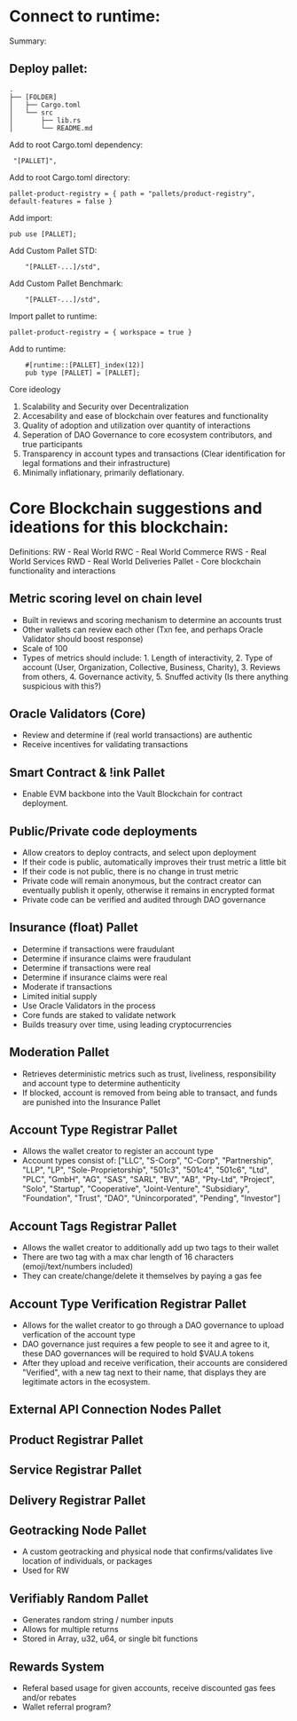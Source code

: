 # Connect to runtime:

Summary:

## Deploy pallet:
```
.
├── [FOLDER]
│   ├── Cargo.toml
│   └── src
│       ├── lib.rs
│       └── README.md
```

Add to root Cargo.toml dependency:
```
 "[PALLET]",
 ```

Add to root Cargo.toml directory:
```
pallet-product-registry = { path = "pallets/product-registry", default-features = false }
```

Add import:
```
pub use [PALLET];
```

Add Custom Pallet STD:
```
	"[PALLET-...]/std",
```

Add Custom Pallet Benchmark:
```
	"[PALLET-...]/std",
```

Import pallet to runtime:
```
pallet-product-registry = { workspace = true }
```

Add to runtime:
```
	#[runtime::[PALLET]_index(12)]
	pub type [PALLET] = [PALLET];
```


Core ideology

1. Scalability and Security over Decentralization
2. Accesability and ease of blockchain over features and functionality
3. Quality of adoption and utilization over quantity of interactions
4. Seperation of DAO Governance to core ecosystem contributors, and true participants
5. Transparency in account types and transactions (Clear identification for legal formations and their infrastructure)
6. Minimally inflationary, primarily deflationary.

# Core Blockchain suggestions and ideations for this blockchain:


Definitions:
RW - Real World
RWC - Real World Commerce
RWS - Real World Services
RWD - Real World Deliveries
Pallet - Core blockchain functionality and interactions

## Metric scoring level on chain level
- Built in reviews and scoring mechanism to determine an accounts trust
- Other wallets can review each other (Txn fee, and perhaps Oracle Validator should boost response)
- Scale of 100
- Types of metrics should include: 1. Length of interactivity, 2. Type of account (User, Organization, Collective, Business, Charity), 3. Reviews from others, 4. Governance activity, 5. Snuffed activity (Is there anything suspicious with this?)

## Oracle Validators (Core)
- Review and determine if (real world transactions) are authentic
- Receive incentives for validating transactions

## Smart Contract & !ink Pallet
- Enable EVM backbone into the Vault Blockchain for contract deployment.

## Public/Private code deployments
- Allow creators to deploy contracts, and select upon deployment
- If their code is public, automatically improves their trust metric a little bit
- If their code is not public, there is no change in trust metric
- Private code will remain anonymous, but the contract creator can eventually publish it openly, otherwise it remains in encrypted format
- Private code can be verified and audited through DAO governance

## Insurance (float) Pallet
- Determine if transactions were fraudulant
- Determine if insurance claims were fraudulant
- Determine if transactions were real
- Determine if insurance claims were real
- Moderate if transactions
- Limited initial supply
- Use Oracle Validators in the process
- Core funds are staked to validate network
- Builds treasury over time, using leading cryptocurrencies

## Moderation Pallet
- Retrieves deterministic metrics such as trust, liveliness, responsibility and account type to determine authenticity
- If blocked, account is removed from being able to transact, and funds are punished into the Insurance Pallet

## Account Type Registrar Pallet
- Allows the wallet creator to register an account type
- Account types consist of:
["LLC", "S-Corp", "C-Corp", "Partnership", "LLP", "LP", "Sole-Proprietorship", "501c3", "501c4", "501c6", "Ltd", "PLC", "GmbH", "AG", "SAS", "SARL", "BV", "AB", "Pty-Ltd", "Project", "Solo", "Startup", "Cooperative", "Joint-Venture", "Subsidiary", "Foundation", "Trust", "DAO", "Unincorporated", "Pending", "Investor"]

## Account Tags Registrar Pallet
- Allows the wallet creator to additionally add up two tags to their wallet
- There are two tag with a max char length of 16 characters (emoji/text/numbers included)
- They can create/change/delete it themselves by paying a gas fee

## Account Type Verification Registrar Pallet
- Allows for the wallet creator to go through a DAO governance to upload verfication of the account type
- DAO governance just requires a few people to see it and agree to it, these DAO governances will be required to hold $VAU.A tokens
- After they upload and receive verification, their accounts are considered "Verified", with a new tag next to their name, that displays they are legitimate actors in the ecosystem.

## External API Connection Nodes Pallet

## Product Registrar Pallet

## Service Registrar Pallet

## Delivery Registrar Pallet

## Geotracking Node Pallet
- A custom geotracking and physical node that confirms/validates live location of individuals, or packages
- Used for RW

## Verifiably Random Pallet
- Generates random string / number inputs
- Allows for multiple returns
- Stored in Array, u32, u64, or single bit functions

## Rewards System
- Referal based usage for given accounts, receive discounted gas fees and/or rebates
- Wallet referral program?
